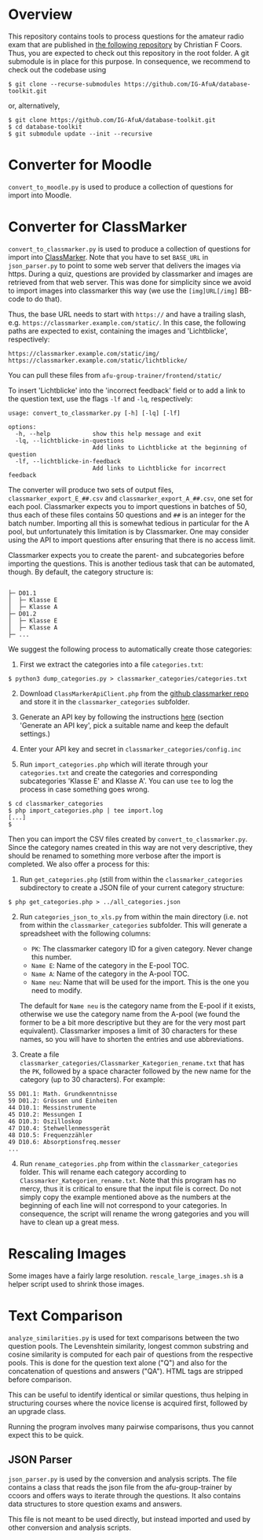 Overview
========

This repository contains tools to process questions for the amateur radio exam that are published in [the following repository](https://github.com/ccoors/afu-group-trainer) by Christian F Coors. Thus, you are expected to check out this repository in the root folder. A git submodule is in place for this purpose. In consequence, we recommend to check out the codebase using

```
$ git clone --recurse-submodules https://github.com/IG-AfuA/database-toolkit.git
```

or, alternatively,

```
$ git clone https://github.com/IG-AfuA/database-toolkit.git
$ cd database-toolkit
$ git submodule update --init --recursive
```


Converter for Moodle
====================

`convert_to_moodle.py` is used to produce a collection of questions for import
into Moodle.


Converter for ClassMarker
=========================

`convert_to_classmarker.py` is used to produce a collection of questions for
import into [ClassMarker](https://www.classmarker.com/). Note that you have to
set `BASE_URL` in `json_parser.py` to point to some web server that delivers
the images via https. During a quiz, questions are provided by classmarker
and images are retrieved from that web server. This was done for simplicity
since we avoid to import images into classmarker this way (we use the
`[img]URL[/img]` BB-code to do that).

Thus, the base URL needs to start with `https://` and have a trailing slash,
e.g. `https://classmarker.example.com/static/`. In this case, the following
paths are expected to exist, containing the images and 'Lichtblicke',
respectively:
```
https://classmarker.example.com/static/img/
https://classmarker.example.com/static/lichtblicke/
```

You can pull these files from `afu-group-trainer/frontend/static/`

To insert 'Lichtblicke' into the 'incorrect feedback' field or to add a
link to the question text, use the flags `-lf` and `-lq`, respectively:

```
usage: convert_to_classmarker.py [-h] [-lq] [-lf]

options:
  -h, --help            show this help message and exit
  -lq, --lichtblicke-in-questions
                        Add links to Lichtblicke at the beginning of question
  -lf, --lichtblicke-in-feedback
                        Add links to Lichtblicke for incorrect feedback
```

The converter will produce two sets of output files, `classmarker_export_E_##.csv`
and `classmarker_export_A_##.csv`, one set for each pool. Classmarker expects
you to import questions in batches of 50, thus each of these files contains
50 questions and `##` is an integer for the batch number. Importing all this is
somewhat tedious in particular for the A pool, but unfortunately this
limitation is by Classmarker. One may consider using the API to import
questions after ensuring that there is no access limit.

Classmarker expects you to create the parent- and subcategories before importing
the questions. This is another tedious task that can be automated, though. By
default, the category structure is:
```

├─ D01.1
│  ├─ Klasse E
│  ├─ Klasse A
├─ D01.2
│  ├─ Klasse E
│  ├─ Klasse A
├─ ...
```

We suggest the following process to automatically create those categories:
1. First we extract the categories into a file `categories.txt`:
```
$ python3 dump_categories.py > classmarker_categories/categories.txt
```

2. Download `ClassMarkerApiClient.php` from the [github classmarker repo](https://github.com/classmarker/api-client/tree/master)
and store it in the `classmarker_categories` subfolder.

3. Generate an API key by following the instructions [here](https://www.classmarker.com/online-testing/docs/api/#authentication)
   (section 'Generate an API key', pick a suitable name and keep the default settings.)

4. Enter your API key and secret in `classmarker_categories/config.inc`

5. Run `import_categories.php` which will iterate through your `categories.txt`
   and create the categories and corresponding subcategories 'Klasse E' and
   Klasse A'. You can use `tee` to log the process in case something goes wrong.
```
$ cd classmarker_categories
$ php import_categories.php | tee import.log
[...]
$
```

Then you can import the CSV files created by `convert_to_classmarker.py`. Since
the category names created in this way are not very descriptive, they should be
renamed to something more verbose after the import is completed. We also offer
a process for this:

1. Run `get_categories.php` (still from within the `classmarker_categories`
   subdirectory to create a JSON file of your current category structure:
```
$ php get_categories.php > ../all_categories.json
```

2. Run `categories_json_to_xls.py` from within the main directory (i.e. not from
   within the `classmarker_categories` subfolder. This will generate a spreadsheet
   with the following columns:
   - `PK`: The classmarker category ID for a given category. Never change this number.
   - `Name E`: Name of the category in the E-pool TOC.
   - `Name A`: Name of the category in the A-pool TOC.
   - `Name neu`: Name that will be used for the import. This is the one you need to modify.

   The default for `Name neu` is the category name from the E-pool if it
   exists, otherwise we use the category name from the A-pool (we found the
   former to be a bit more descriptive but they are for the very most part
   equivalent). Classmarker imposes a limit of 30 characters for these
   names, so you will have to shorten the entries and use abbreviations.

3. Create a file `classmarker_categories/Classmarker_Kategorien_rename.txt` that has the
   `PK`, followed by a space character followed by the new name for the category (up to
   30 characters). For example:
```
55 D01.1: Math. Grundkenntnisse
59 D01.2: Grössen und Einheiten
44 D10.1: Messinstrumente
45 D10.2: Messungen I
46 D10.3: Oszilloskop
47 D10.4: Stehwellenmessgerät
48 D10.5: Frequenzzähler
49 D10.6: Absorptionsfreq.messer
...
```

4. Run `rename_categories.php` from within the `classmarker_categories` folder.
   This will rename each category according to
   `Classmarker_Kategorien_rename.txt`. Note that this program has no mercy, thus
   it is critical to ensure that the input file is correct. Do not simply copy the
   example mentioned above as the numbers at the beginning of each line will not
   correspond to your categories. In consequence, the script will rename the wrong
   gategories and you will have to clean up a great mess.


Rescaling Images
================

Some images have a fairly large resolution. `rescale_large_images.sh` is a helper script used to shrink those images.


Text Comparison
===============
    
`analyze_similarities.py` is used for text comparisons between the two question
pools. The Levenshtein similarity, longest common substring and cosine
similarity is computed for each pair of questions from the respective pools.
This is done for the question text alone ("Q") and also for the concatenation
of questions and answers ("QA"). HTML tags are stripped before comparison.
    
This can be useful to identify identical or similar questions, thus helping in
structuring courses where the novice license is acquired first, followed by an
upgrade class.
    
Running the program involves many pairwise comparisons, thus you cannot expect
this to be quick.

JSON Parser
-----------
`json_parser.py` is used by the conversion and analysis scripts. The file
contains a class that reads the json file from the afu-group-trainer by
ccoors and offers ways to iterate through the questions. It also contains
data structures to store question exams and answers.

This file is not meant to be used directly, but instead imported and used
by other conversion and analysis scripts.
